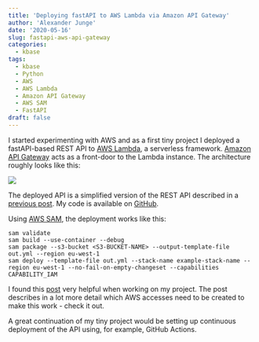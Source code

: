 ```yaml
---
title: 'Deploying fastAPI to AWS Lambda via Amazon API Gateway'
author: 'Alexander Junge'
date: '2020-05-16'
slug: fastapi-aws-api-gateway
categories:
  - kbase
tags:
  - kbase
  - Python
  - AWS
  - AWS Lambda
  - Amazon API Gateway
  - AWS SAM
  - FastAPI
draft: false
---
```


I started experimenting with AWS and as a first tiny project I deployed a fastAPI-based REST API to [AWS Lambda](https://aws.amazon.com/lambda/), a serverless framework.
[Amazon API Gateway](https://aws.amazon.com/api-gateway/) acts as a front-door to the Lambda instance.
The architecture roughly looks like this:

![](/posts/2020-05-16/fastapi-aws-api-gateway.png)

The deployed API is a simplified version of the REST API described in a [previous post](/blog/arxiv-airflow-fastapi-psql/).
My code is available on [GitHub](https://github.com/JungeAlexander/kbase_db_api/tree/blog_fastapi-aws-api-gateway).

Using [AWS SAM](https://aws.amazon.com/serverless/sam/), the deployment works like this:

```shell
sam validate
sam build --use-container --debug
sam package --s3-bucket <S3-BUCKET-NAME> --output-template-file out.yml --region eu-west-1
sam deploy --template-file out.yml --stack-name example-stack-name --region eu-west-1 --no-fail-on-empty-changeset --capabilities CAPABILITY_IAM
```

I found this [post](https://iwpnd.pw/articles/2020-01/deploy-fastapi-to-aws-lambda) very
helpful when working on my project.
The post describes in a lot more detail which AWS accesses need to be created to make this work - check it out.

A great continuation of my tiny project would be setting up
continuous deployment of the API using, for example, GitHub Actions.